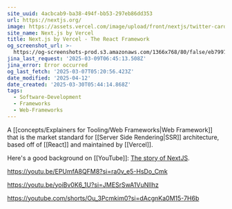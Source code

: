 ```yaml
---
site_uuid: 4acbcab9-ba38-494f-bb53-297eb86dd353
url: https://nextjs.org/
image: https://assets.vercel.com/image/upload/front/nextjs/twitter-card.png
site_name: Next.js by Vercel
title: Next.js by Vercel - The React Framework
og_screenshot_url: >-
  https://og-screenshots-prod.s3.amazonaws.com/1366x768/80/false/eb7997fa534a94dc3d8fee21cb75aa0b430b825be109834e4450033de1bbb555.jpeg
jina_last_request: '2025-03-09T06:45:13.508Z'
jina_error: Error occurred
og_last_fetch: '2025-03-07T05:20:56.423Z'
date_modified: '2025-04-12'
date_created: '2025-03-30T05:44:14.868Z'
tags:
  - Software-Development
  - Frameworks
  - Web-Frameworks
---
```















A [[concepts/Explainers for Tooling/Web Frameworks|Web Framework]] that is the market standard for [[Server Side Rendering|SSR]] architecture, based off of [[React]] and maintained by [[Vercel]].

Here's a good background on [[YouTube]]: [The story of NextJS](https://youtu.be/BILxV_vrZO0?si=CMFamcWFfIRH1v1n).

https://youtu.be/EPUmfA8QFM8?si=ra0v_e5-HsDo_Cmk

https://youtu.be/yoiBv0K6_1U?si=JMESrSwA1VuNlIhz


https://youtube.com/shorts/Ou_3Pcmkim0?si=dAcgnKa0M15-7H6b
